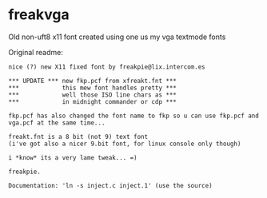 # freakvga

Old non-uft8 x11 font created using one us my vga textmode fonts

Original readme:

```plaintext
nice (?) new X11 fixed font by freakpie@lix.intercom.es

*** UPDATE *** new fkp.pcf from xfreakt.fnt ***
***            this mew font handles pretty ***
***            well those ISO line chars as ***
***            in midnight commander or cdp ***

fkp.pcf has also changed the font name to fkp so u can use fkp.pcf and
vga.pcf at the same time...

freakt.fnt is a 8 bit (not 9) text font
(i've got also a nicer 9.bit font, for linux console only though)

i *know* its a very lame tweak... =)

freakpie.

Documentation: 'ln -s inject.c inject.1' (use the source)
```
